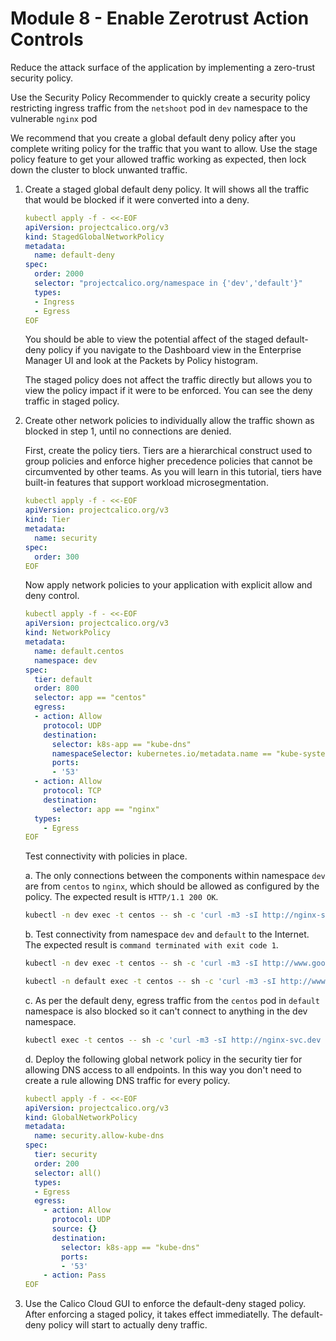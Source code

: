 # Module 8 - Enable Zerotrust Action Controls 

Reduce the attack surface of the application by implementing a zero-trust security policy.

Use the Security Policy Recommender to quickly create a security policy restricting ingress traffic from the ```netshoot``` pod in ```dev``` namespace to the vulnerable ```nginx``` pod

We recommend that you create a global default deny policy after you complete writing policy for the traffic that you want to allow. Use the stage policy feature to get your allowed traffic working as expected, then lock down the cluster to block unwanted traffic.

1. Create a staged global default deny policy. It will shows all the traffic that would be blocked if it were converted into a deny.

   ```yaml
   kubectl apply -f - <<-EOF
   apiVersion: projectcalico.org/v3
   kind: StagedGlobalNetworkPolicy
   metadata:
     name: default-deny
   spec:
     order: 2000
     selector: "projectcalico.org/namespace in {'dev','default'}"
     types:
     - Ingress
     - Egress
   EOF
   ```

   You should be able to view the potential affect of the staged default-deny policy if you navigate to the Dashboard view in the Enterprise Manager UI and look at the Packets by Policy histogram.

   The staged policy does not affect the traffic directly but allows you to view the policy impact if it were to be enforced. You can see the deny traffic in staged policy.


2. Create other network policies to individually allow the traffic shown as blocked in step 1, until no connections are denied.
  
   First, create the policy tiers. Tiers are a hierarchical construct used to group policies and enforce higher precedence policies that cannot be circumvented by other teams. As you will learn in this tutorial, tiers have built-in features that support workload microsegmentation.

   ```yaml
   kubectl apply -f - <<-EOF   
   apiVersion: projectcalico.org/v3
   kind: Tier
   metadata:
     name: security
   spec:
     order: 300
   EOF
   ```

   Now apply network policies to your application with explicit allow and deny control.

   ```yaml
   kubectl apply -f - <<-EOF   
   apiVersion: projectcalico.org/v3
   kind: NetworkPolicy
   metadata:
     name: default.centos
     namespace: dev
   spec:
     tier: default
     order: 800
     selector: app == "centos"
     egress:
     - action: Allow
       protocol: UDP
       destination:
         selector: k8s-app == "kube-dns"
         namespaceSelector: kubernetes.io/metadata.name == "kube-system" 
         ports:
         - '53'
     - action: Allow
       protocol: TCP
       destination:
         selector: app == "nginx"
     types:
       - Egress
   EOF
   ```

   Test connectivity with policies in place.

   a. The only connections between the components within namespace ```dev``` are from ```centos``` to ```nginx```, which should be allowed as configured by the policy. The expected result is `HTTP/1.1 200 OK`.

   ```bash
   kubectl -n dev exec -t centos -- sh -c 'curl -m3 -sI http://nginx-svc 2>/dev/null | grep HTTP'
   ```

   b. Test connectivity from namespace ```dev``` and ```default``` to the Internet. The expected result is `command terminated with exit code 1`.
   
   ```bash   
   kubectl -n dev exec -t centos -- sh -c 'curl -m3 -sI http://www.google.com 2>/dev/null | grep HTTP'
   ```

   ```bash   
   kubectl -n default exec -t centos -- sh -c 'curl -m3 -sI http://www.google.com 2>/dev/null | grep HTTP'
   ```
   
   c. As per the default deny, egress traffic from the ```centos``` pod in ```default``` namespace is also blocked so it can't connect to anything in the dev namespace.
   
   ```bash
   kubectl exec -t centos -- sh -c 'curl -m3 -sI http://nginx-svc.dev 2>/dev/null | grep HTTP'
   ```


   d. Deploy the following global network policy in the security tier for allowing DNS access to all endpoints. In this way you don't need to create a rule allowing DNS traffic for every policy.

   ```yaml
   kubectl apply -f - <<-EOF
   apiVersion: projectcalico.org/v3
   kind: GlobalNetworkPolicy
   metadata:
     name: security.allow-kube-dns
   spec:
     tier: security
     order: 200
     selector: all()
     types:
     - Egress    
     egress:
       - action: Allow
         protocol: UDP
         source: {}
         destination:
           selector: k8s-app == "kube-dns"
           ports:
           - '53'
       - action: Pass
   EOF
   ```

3. Use the Calico Cloud GUI to enforce the default-deny staged policy. After enforcing a staged policy, it takes effect immediatelly. The default-deny policy will start to actually deny traffic.
